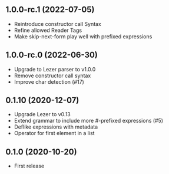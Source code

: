 ## 1.0.0-rc.1 (2022-07-05)
* Reintroduce constructor call Syntax
* Refine allowed Reader Tags
* Make skip-next-form play well with prefixed expressions

## 1.0.0-rc.0 (2022-06-30)
* Upgrade to Lezer parser to v1.0.0
* Remove constructor call syntax
* Improve char detection (#17)

## 0.1.10 (2020-12-07)
* Upgrade Lezer to v0.13
* Extend grammar to include more #-prefixed expressions (#5)
* Deflike expressions with metadata
* Operator for first element in a list

## 0.1.0 (2020-10-20)
* First release
